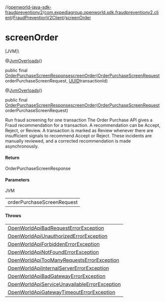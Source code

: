 //[openworld-java-sdk-fraudpreventionv2](../../../index.md)/[com.expediagroup.openworld.sdk.fraudpreventionv2.client](../index.md)/[FraudPreventionV2Client](index.md)/[screenOrder](screen-order.md)

# screenOrder

[JVM]\

@[JvmOverloads](https://kotlinlang.org/api/latest/jvm/stdlib/kotlin.jvm/-jvm-overloads/index.html)()

public final [OrderPurchaseScreenResponse](../../com.expediagroup.openworld.sdk.fraudpreventionv2.models/-order-purchase-screen-response/index.md)[screenOrder](screen-order.md)([OrderPurchaseScreenRequest](../../com.expediagroup.openworld.sdk.fraudpreventionv2.models/-order-purchase-screen-request/index.md)orderPurchaseScreenRequest, [UUID](https://docs.oracle.com/javase/8/docs/api/java/util/UUID.html)transactionId)

@[JvmOverloads](https://kotlinlang.org/api/latest/jvm/stdlib/kotlin.jvm/-jvm-overloads/index.html)()

public final [OrderPurchaseScreenResponse](../../com.expediagroup.openworld.sdk.fraudpreventionv2.models/-order-purchase-screen-response/index.md)[screenOrder](screen-order.md)([OrderPurchaseScreenRequest](../../com.expediagroup.openworld.sdk.fraudpreventionv2.models/-order-purchase-screen-request/index.md)orderPurchaseScreenRequest)

Run fraud screening for one transaction The Order Purchase API gives a Fraud recommendation for a transaction. A recommendation can be Accept, Reject, or Review. A transaction is marked as Review whenever there are insufficient signals to recommend Accept or Reject. These incidents are manually reviewed, and a corrected recommendation is made asynchronously.

#### Return

OrderPurchaseScreenResponse

#### Parameters

JVM

| |
|---|
| orderPurchaseScreenRequest |

#### Throws

| |
|---|
| [OpenWorldApiBadRequestErrorException](../../com.expediagroup.openworld.sdk.fraudpreventionv2.models.exception/-open-world-api-bad-request-error-exception/index.md) |
| [OpenWorldApiUnauthorizedErrorException](../../com.expediagroup.openworld.sdk.fraudpreventionv2.models.exception/-open-world-api-unauthorized-error-exception/index.md) |
| [OpenWorldApiForbiddenErrorException](../../com.expediagroup.openworld.sdk.fraudpreventionv2.models.exception/-open-world-api-forbidden-error-exception/index.md) |
| [OpenWorldApiNotFoundErrorException](../../com.expediagroup.openworld.sdk.fraudpreventionv2.models.exception/-open-world-api-not-found-error-exception/index.md) |
| [OpenWorldApiTooManyRequestsErrorException](../../com.expediagroup.openworld.sdk.fraudpreventionv2.models.exception/-open-world-api-too-many-requests-error-exception/index.md) |
| [OpenWorldApiInternalServerErrorException](../../com.expediagroup.openworld.sdk.fraudpreventionv2.models.exception/-open-world-api-internal-server-error-exception/index.md) |
| [OpenWorldApiBadGatewayErrorException](../../com.expediagroup.openworld.sdk.fraudpreventionv2.models.exception/-open-world-api-bad-gateway-error-exception/index.md) |
| [OpenWorldApiServiceUnavailableErrorException](../../com.expediagroup.openworld.sdk.fraudpreventionv2.models.exception/-open-world-api-service-unavailable-error-exception/index.md) |
| [OpenWorldApiGatewayTimeoutErrorException](../../com.expediagroup.openworld.sdk.fraudpreventionv2.models.exception/-open-world-api-gateway-timeout-error-exception/index.md) |
